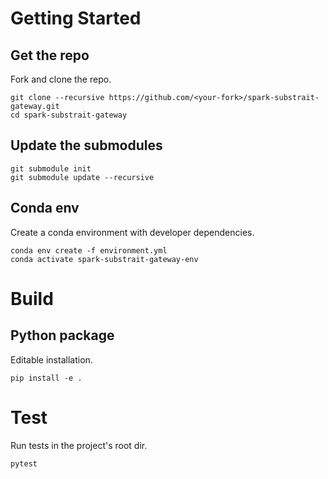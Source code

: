 # Getting Started
## Get the repo
Fork and clone the repo.
```
git clone --recursive https://github.com/<your-fork>/spark-substrait-gateway.git
cd spark-substrait-gateway
```

## Update the submodules
```
git submodule init
git submodule update --recursive
```

## Conda env
Create a conda environment with developer dependencies.
```
conda env create -f environment.yml
conda activate spark-substrait-gateway-env
```

# Build
## Python package
Editable installation.
```
pip install -e .
```

# Test
Run tests in the project's root dir.
```
pytest
```
